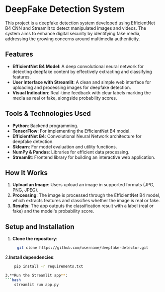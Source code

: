 # DeepFake Detection System

This project is a deepfake detection system developed using EfficientNet B4 CNN and Streamlit to detect manipulated images and videos. The system aims to enhance digital security by identifying fake media, addressing the growing concerns around multimedia authenticity.

## Features

- **EfficientNet B4 Model**: A deep convolutional neural network for detecting deepfake content by effectively extracting and classifying features.
- **User Interface with Streamlit**: A clean and simple web interface for uploading and processing images for deepfake detection.
- **Visual Indication**: Real-time feedback with clear labels marking the media as real or fake, alongside probability scores.

## Tools & Technologies Used

- **Python**: Backend programming.
- **TensorFlow**: For implementing the EfficientNet B4 model.
- **EfficientNet B4**: Convolutional Neural Network architecture for deepfake detection.
- **Sklearn**: For model evaluation and utility functions.
- **NumPy & Pandas**: Libraries for efficient data processing.
- **Streamlit**: Frontend library for building an interactive web application.

## How It Works

1. **Upload an Image**: Users upload an image in supported formats (JPG, PNG, JPEG).
2. **Processing**: The image is processed through the EfficientNet B4 model, which extracts features and classifies whether the image is real or fake.
3. **Results**: The app outputs the classification result with a label (real or fake) and the model's probability score.

## Setup and Installation

1. **Clone the repository**:
   ```bash
     git clone https://github.com/username/deepfake-detector.git
   
2.**Install dependencies**:
   ```bash
       pip install -r requirements.txt

3.**Run the Streamlit app**:
   ```bash
       streamlit run app.py
